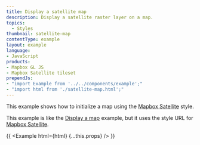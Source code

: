 ```yaml
---
title: Display a satellite map
description: Display a satellite raster layer on a map.
topics:
  - Styles
thumbnail: satellite-map
contentType: example
layout: example
language:
- JavaScript
products:
- Mapbox GL JS
- Mapbox Satellite tileset
prependJs:
- "import Example from '../../components/example';"
- "import html from './satellite-map.html';"
---
```


This example shows how to initialize a map using the [Mapbox Satellite](https://www.mapbox.com/maps/satellite/) style.

This example is like the [Display a map](/mapbox-gl-js/example/simple-map/) example, but it uses the style URL for [Mapbox Satellite](https://www.mapbox.com/maps/satellite/).

{{ <Example html={html} {...this.props} /> }}
